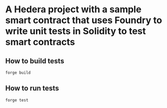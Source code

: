 # A Hedera project with a sample smart contract that uses Foundry to write unit tests in Solidity to test smart contracts

## How to build tests
`forge build`

## How to run tests
`forge test`
